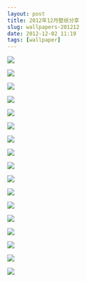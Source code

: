 ```yaml
---
layout: post
title: 2012年12月壁纸分享
slug: wallpapers-201212
date: 2012-12-02 11:19
tags: [wallpaper]
---
```


<a href="http://abstract.desktopnexus.com/wallpaper/1253942/"><img src="http://static.desktopnexus.com/thumbnails/1253942-bigthumbnail.jpg" border="0"></a>

<a href="http://abstract.desktopnexus.com/wallpaper/1278356/"><img src="http://static.desktopnexus.com/thumbnails/1278356-bigthumbnail.jpg" border="0"></a>

<a href="http://people.desktopnexus.com/wallpaper/1206104/"><img src="http://static.desktopnexus.com/thumbnails/1206104-bigthumbnail.jpg" border="0"></a>

<a href="http://nature.desktopnexus.com/wallpaper/1282846/"><img src="http://static.desktopnexus.com/thumbnails/1282846-bigthumbnail.jpg" border="0"></a>

<a href="http://abstract.desktopnexus.com/wallpaper/1254372/"><img src="http://static.desktopnexus.com/thumbnails/1254372-bigthumbnail.jpg" border="0"></a>

<a href="http://abstract.desktopnexus.com/wallpaper/1258187/"><img src="http://static.desktopnexus.com/thumbnails/1258187-bigthumbnail.jpg" border="0"></a>

<a href="http://nature.desktopnexus.com/wallpaper/1259142/"><img src="http://static.desktopnexus.com/thumbnails/1259142-bigthumbnail.jpg" border="0"></a>

<a href="http://animals.desktopnexus.com/wallpaper/1264164/"><img src="http://static.desktopnexus.com/thumbnails/1264164-bigthumbnail.jpg" border="0"></a>

<a href="http://anime.desktopnexus.com/wallpaper/1265279/"><img src="http://static.desktopnexus.com/thumbnails/1265279-bigthumbnail.jpg" border="0"></a>

<a href="http://anime.desktopnexus.com/wallpaper/1247137/"><img src="http://static.desktopnexus.com/thumbnails/1247137-bigthumbnail.jpg" border="0"></a>

<a href="http://videogames.desktopnexus.com/wallpaper/1262143/"><img src="http://static.desktopnexus.com/thumbnails/1262143-bigthumbnail.jpg" border="0"></a>

<a href="http://anime.desktopnexus.com/wallpaper/1265617/"><img src="http://static.desktopnexus.com/thumbnails/1265617-bigthumbnail.jpg" border="0"></a>

<a href="http://abstract.desktopnexus.com/wallpaper/1289384/"><img src="http://static.desktopnexus.com/thumbnails/1289384-bigthumbnail.jpg" border="0"></a>

<a href="http://abstract.desktopnexus.com/wallpaper/1288703/"><img src="http://static.desktopnexus.com/thumbnails/1288703-bigthumbnail.jpg" border="0"></a>

<a href="http://abstract.desktopnexus.com/wallpaper/1289862/"><img src="http://static.desktopnexus.com/thumbnails/1289862-bigthumbnail.jpg" border="0"></a>

<a href="http://animals.desktopnexus.com/wallpaper/1290667/"><img src="http://static.desktopnexus.com/thumbnails/1290667-bigthumbnail.jpg" border="0"></a>

<a href="http://space.desktopnexus.com/wallpaper/1289763/"><img src="http://static.desktopnexus.com/thumbnails/1289763-bigthumbnail.jpg" border="0"></a>
